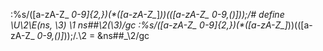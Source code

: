 :%s/\([a-zA-Z_ *0-9]\{2,\}\)(\*\([a-zA-Z_*]*\))(\([a-zA-Z_ *0-9,()]*\));/# define \U\2\E(ns, \3) \1 ns##\2(\3)/gc
:%s/\([a-zA-Z_ *0-9]\{2,\}\)(\*\([a-zA-Z_*]*\))(\([a-zA-Z_ *0-9,()]*\));/.\2 = \&ns##_\2/gc
